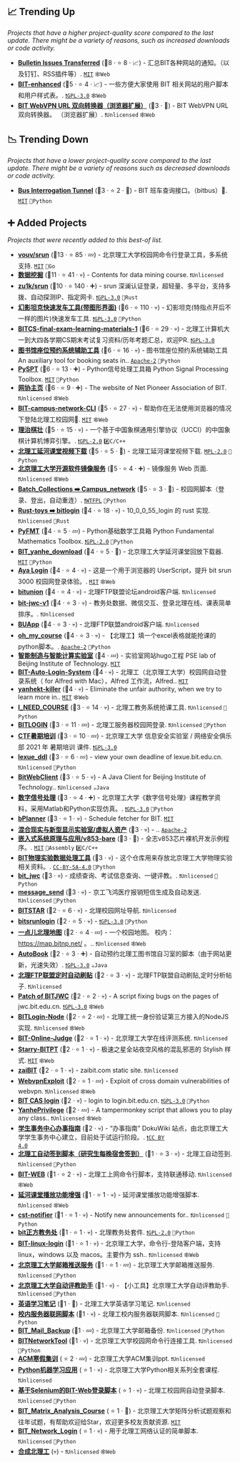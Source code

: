 ## 📈 Trending Up

_Projects that have a higher project-quality score compared to the last update. There might be a variety of reasons, such as increased downloads or code activity._

- <b><a href="https://haobit.top/dev/site/notice/">Bulletin Issues Transferred</a></b> (🥇8 ·  ⭐ 8 · 📈) - 汇总BIT各种网站的通知。（以及钉钉、RSS插件等）. <code><a href="http://bit.ly/34MBwT8">MIT</a></code> <code>🕸️Web</code>
- <b><a href="https://ydx-2147483647.github.io/BIT-enhanced/">BIT-enhanced</a></b> (🥈5 ·  ⭐ 4 · 📈) - 一些方便大家使用 BIT 相关网站的用户脚本和用户样式表。. <code><a href="http://bit.ly/2M0xdwT">❗️GPL-3.0</a></code> <code>🕸️Web</code>
- <b><a href="https://addons.mozilla.org/zh-CN/firefox/addon/bit-webvpn-converter/">BIT WebVPN URL 双向转换器（浏览器扩展）</a></b> (🥉3 · 🐣) - BIT WebVPN URL 双向转换器。 （浏览器扩展）. <code>❗Unlicensed</code> <code>🕸️Web</code>

## 📉 Trending Down

_Projects that have a lower project-quality score compared to the last update. There might be a variety of reasons such as decreased downloads or code activity._

- <b><a href="https://github.com/YDX-2147483647/bus-interrogation-tunnel">Bus Interrogation Tunnel</a></b> (🥉3 ·  ⭐ 2 · 🐣) - BIT 班车查询接口。（bitbus）🚌. <code><a href="http://bit.ly/34MBwT8">MIT</a></code> <code>🐍Python</code>

## ➕ Added Projects

_Projects that were recently added to this best-of list._

- <b><a href="https://github.com/vouv/srun">vouv/srun</a></b> (🥇13 ·  ⭐ 85 · 💤) - 北京理工大学校园网命令行登录工具，多系统支持. <code><a href="http://bit.ly/34MBwT8">MIT</a></code> <code>💨Go</code>
- <b><a href="https://bitdm.github.io/">数据挖掘</a></b> (🥇11 ·  ⭐ 41 · 💀) - Contents for data mining course. <code>❗Unlicensed</code>
- <b><a href="https://github.com/zu1k/srun">zu1k/srun</a></b> (🥇10 ·  ⭐ 140 · ➕) - srun 深澜认证登录，超轻量、多平台，支持多拨、自动探测IP、指定网卡. <code><a href="http://bit.ly/2M0xdwT">❗️GPL-3.0</a></code> <code>🦀Rust</code>
- <b><a href="https://github.com/Aloxaf/MirageTankGo">幻影坦克快速发车工具(带图形界面)</a></b> (🥈6 ·  ⭐ 110 · 💀) - 幻影坦克(特指点开后不一样的图片)快速发车工具. <code><a href="http://bit.ly/2M0xdwT">❗️GPL-3.0</a></code> <code>🐍Python</code>
- <b><a href="https://github.com/zedarbit/BITCS-final-exam-learning-materials-1">BITCS-final-exam-learning-materials-1</a></b> (🥈6 ·  ⭐ 29 · 💀) - 北理工计算机大一到大四各学期CS期末考试复习资料/历年考题汇总，欢迎PR. <code><a href="http://bit.ly/2M0xdwT">❗️GPL-3.0</a></code>
- <b><a href="https://github.com/DefJia/Auto_Reservation_System_BE">图书馆座位预约系统辅助工具</a></b> (🥈6 ·  ⭐ 16 · 💀) - 图书馆座位预约系统辅助工具 An auxiliary tool for booking seats in.. <code><a href="http://bit.ly/3nYMfla">Apache-2</a></code> <code>🐍Python</code>
- <b><a href="https://spaitlab.gitee.io/py-spt/index.html">PySPT</a></b> (🥈6 ·  ⭐ 13 · ➕) - Python信号处理工具箱 Python Signal Processing Toolbox. <code><a href="http://bit.ly/34MBwT8">MIT</a></code> <code>🐍Python</code>
- <b><a href="https://www.bitnp.net/">网协主页</a></b> (🥈6 ·  ⭐ 9 · ➕) - The website of Net Pioneer Association of BIT. <code>❗Unlicensed</code> <code>🕸️Web</code>
- <b><a href="https://github.com/LiJinyao/BIT-campus-network-CLI">BIT-campus-network-CLI</a></b> (🥈5 ·  ⭐ 27 · 💀) - 帮助你在无法使用浏览器的情况下登陆北理工校园网🍻. <code><a href="http://bit.ly/34MBwT8">MIT</a></code> <code>🕸️Web</code>
- <b><a href="https://github.com/sswv/bitstronger">理治棋壮</a></b> (🥇5 ·  ⭐ 15 · 💀) - 一个基于中国象棋通用引擎协议（UCCI）的中国象棋计算机博弈引擎。. <code><a href="http://bit.ly/2KucAZR">❗️GPL-2.0</a></code> <code>#️⃣C/C++</code>
- <b><a href="https://github.com/GDDG08/YanHeKT_Downloader">北理工延河课堂视频下载</a></b> (🥈5 ·  ⭐ 5 · 🐣) - 北理工延河课堂视频下载. <code><a href="http://bit.ly/3postzC">MPL-2.0</a></code> <code>🐍Python</code>
- <b><a href="https://mirrors.bit.edu.cn/">北京理工大学开源软件镜像服务</a></b> (🥉5 ·  ⭐ 4 · ➕) - 镜像服务 Web 页面. <code>❗Unlicensed</code> <code>🕸️Web</code>
- <b><a href="https://github.com/KJH-x/Batch_Collections">Batch_Collections ➡️ Campus_network</a></b> (🥈5 ·  ⭐ 3 · 🐣) - 校园网脚本（登录、登出，自动重连）. <code><a href="https://tldrlegal.com/search?q=WTFPL">❗️WTFPL</a></code> <code>🐍Python</code>
- <b><a href="https://github.com/Aloxaf/Rust-toys">Rust-toys ➡️ bitlogin</a></b> (🥈4 ·  ⭐ 18 · 💀) - 10_0_0_55_login 的 rust 实现. <code>❗Unlicensed</code> <code>🦀Rust</code>
- <b><a href="https://spaitlab.gitee.io/py-fmt/index.html">PyFMT</a></b> (🥈4 ·  ⭐ 5 · 💤) - Python基础数学工具箱 Python Fundamental Mathematics Toolbox. <code><a href="http://bit.ly/2KucAZR">❗️GPL-2.0</a></code> <code>🐍Python</code>
- <b><a href="https://github.com/AuYang261/BIT_yanhe_download">BIT_yanhe_download</a></b> (🥈4 ·  ⭐ 5 · 🐣) - 北京理工大学延河课堂回放下载器. <code><a href="http://bit.ly/34MBwT8">MIT</a></code> <code>🐍Python</code>
- <b><a href="http://frantic1048.com/aya-login/">Aya Login</a></b> (🥈4 ·  ⭐ 4 · 💀) - 这是一个用于浏览器的 UserScript，提升 bit srun 3000 校园网登录体验。. <code><a href="http://bit.ly/34MBwT8">MIT</a></code> <code>🕸️Web</code>
- <b><a href="https://github.com/finalion/bitunion">bitunion</a></b> (🥈4 ·  ⭐ 4 · 💀) - 北理FTP联盟论坛android客户端. <code>❗Unlicensed</code>
- <b><a href="https://github.com/Freeza91/bit-jwc-v1">bit-jwc-v1</a></b> (🥈4 ·  ⭐ 3 · 💀) - 教务处数据、微信交互、登录北理在线、课表简单排序。. <code>❗Unlicensed</code>
- <b><a href="https://github.com/wuhao-ouyang/BUApp">BUApp</a></b> (🥈4 ·  ⭐ 3 · 💀) - 北理FTP联盟android客户端. <code>❗Unlicensed</code>
- <b><a href="https://github.com/MichaelToLearn/oh_my_course">oh_my_course</a></b> (🥈4 ·  ⭐ 3 · 💀) - 【北理工】填一个excel表格就能抢课的python脚本。. <code><a href="http://bit.ly/3nYMfla">Apache-2</a></code> <code>🐍Python</code>
- <b><a href="https://leidawt.gitee.io/bit-pse-public/">智能制造与智能计算实验室</a></b> (🥉4 · 💤) - 实验室网站hugo工程 PSE lab of Beijing Institute of Technology. <code><a href="http://bit.ly/34MBwT8">MIT</a></code>
- <b><a href="https://github.com/majingbit/BIT-Auto-Login-System">BIT-Auto-Login-System</a></b> (🥈4 · 💀) - 北理工（北京理工大学）校园网自动登录系统（ for Alfred with Mac），Alfred 工作流，Alfred.. <code><a href="http://bit.ly/34MBwT8">MIT</a></code>
- <b><a href="https://github.com/LeiyaoCui/yanhekt-killer">yanhekt-killer</a></b> (🥈4 · 💀) - Eliminate the unfair authority, when we try to learn more in.. <code><a href="http://bit.ly/34MBwT8">MIT</a></code> <code>🕸️Web</code>
- <b><a href="https://github.com/friskit-china/I_NEED_COURSE">I_NEED_COURSE</a></b> (🥉3 ·  ⭐ 14 · 💀) - 北理工教务系统抢课工具. <code>❗Unlicensed</code> <code>🐍Python</code>
- <b><a href="https://github.com/Touko2000/BITLOGIN">BITLOGIN</a></b> (🥉3 ·  ⭐ 11 · 💤) - 北理工服务器校园网登录. <code>❗Unlicensed</code> <code>🐍Python</code>
- <b><a href="https://gitee.com/Chorolop/bitnsc2021-summer">CTF暑期培训</a></b> (🥉3 ·  ⭐ 10 · 💤) - 北京理工大学 信息安全实验室 / 网络安全俱乐部 2021 年 暑期培训 课件. <code><a href="http://bit.ly/2M0xdwT">❗️GPL-3.0</a></code>
- <b><a href="https://github.com/xiabee/lexue_ddl">lexue_ddl</a></b> (🥉3 ·  ⭐ 6 · 💤) - view your own deadline of lexue.bit.edu.cn. <code>❗Unlicensed</code> <code>🐍Python</code>
- <b><a href="https://github.com/yAnXImIN/BitWebClient">BitWebClient</a></b> (🥉3 ·  ⭐ 5 · 💀) - A Java Client for Beijing Institute of Technology.. <code>❗Unlicensed</code> <code>☕Java</code>
- <b><a href="https://gitee.com/spaitlab_0/DSP-Book">数字信号处理</a></b> (🥉3 ·  ⭐ 4 · ➕) - 北京理工大学《数字信号处理》课程教学资料，采用Matlab和Python实现仿真。. <code><a href="http://bit.ly/2M0xdwT">❗️GPL-3.0</a></code> <code>🐍Python</code>
- <b><a href="https://zaibit.com">bPlanner</a></b> (🥉3 ·  ⭐ 1 · 💀) - Schedule fetcher for BIT. <code><a href="http://bit.ly/34MBwT8">MIT</a></code>
- <b><a href="https://gitee.com/bitmrlab/virtual-human-assets">混合现实与新型显示实验室/虚拟人资产</a></b> (🥉3 · 💀) - .. <code><a href="http://bit.ly/3nYMfla">Apache-2</a></code>
- <b><a href="https://gitee.com/bitpmcrg/v853-bare">嵌入式系统原理与应用/v853-bare</a></b> (🥉3 · 🐣) - 全志v853芯片裸机开发示例程序。. <code><a href="http://bit.ly/34MBwT8">MIT</a></code> <code>🦘Assembly</code> <code>#️⃣C/C++</code>
- <b><a href="https://gitee.com/Creeper_LKF/BIT-Physics-Experiment">BIT物理实验数据处理工具</a></b> (🥉3 · 💀) - 这个仓库用来存放北京理工大学物理实验相关资料。. <code><a href="http://bit.ly/3mSooSG">CC-BY-SA-4.0</a></code> <code>🐍Python</code>
- <b><a href="https://github.com/haohaolalahao/bit_jwc">bit_jwc</a></b> (🥉3 · 💀) - 成绩查询、考试信息查询、一键评教。. <code>❗Unlicensed</code> <code>🐍Python</code>
- <b><a href="https://github.com/Z-ly/message_send">message_send</a></b> (🥉3 · 💀) - 京工飞鸿医疗报销短信生成及自动发送. <code>❗Unlicensed</code> <code>🐍Python</code>
- <b><a href="https://github.com/WangTe/BITSTAR">BITSTAR</a></b> (🥉2 ·  ⭐ 6 · 💀) - 北理校园网址导航. <code>❗Unlicensed</code>
- <b><a href="https://github.com/BIT-zhwang/BIT-Srun-Login-Public">bitsrunlogin</a></b> (🥉2 ·  ⭐ 5 · 💀) -  <code><a href="http://bit.ly/2M0xdwT">❗️GPL-3.0</a></code> <code>🐍Python</code>
- <b><a href="https://map.bitnp.net/">一点儿北理地图</a></b> (🥉2 ·  ⭐ 4 · 💤) - 一个校园地图。 校内：https://map.bitnp.net/ 。.. <code>❗Unlicensed</code> <code>🕸️Web</code>
- <b><a href="https://gitee.com/guang-ming-fu/auto-book">AutoBook</a></b> (🥉2 ·  ⭐ 3 · ➕) - 自动预约北理工图书馆自习室的脚本（由于网站更新，光速失效）. <code><a href="http://bit.ly/2M0xdwT">❗️GPL-3.0</a></code> <code>☕Java</code>
- <b><a href="https://github.com/Freeza91/bit-ftp">北理FTP联盟定时自动刷贴</a></b> (🥉2 ·  ⭐ 3 · 💀) - 北理FTP联盟自动刷贴,定时分析帖子. <code>❗Unlicensed</code>
- <b><a href="https://github.com/fenprace/Patch-of-BITJWC">Patch of BITJWC</a></b> (🥉2 ·  ⭐ 2 · 💀) - A script fixing bugs on the pages of jwc.bit.edu.cn. <code><a href="http://bit.ly/2M0xdwT">❗️GPL-3.0</a></code> <code>🕸️Web</code>
- <b><a href="https://github.com/BIT-BOBH/BITLogin-Node">BITLogin-Node</a></b> (🥉2 ·  ⭐ 2 · 💤) - 北理工统一身份验证第三方接入的NodeJS实现. <code>❗Unlicensed</code> <code>🕸️Web</code>
- <b><a href="https://github.com/Lylist/BIT-Online-Judge">BIT-Online-Judge</a></b> (🥉2 ·  ⭐ 1 · 💀) - 北京理工大学在线评测系统. <code>❗Unlicensed</code>
- <b><a href="https://github.com/frantic1048/Starry-BITPT">Starry-BITPT</a></b> (🥉2 ·  ⭐ 1 · 💀) - 极速之星全站夜空风格的混乱邪恶的 Stylish 样式. <code><a href="http://bit.ly/34MBwT8">MIT</a></code> <code>🕸️Web</code>
- <b><a href="https://zaibit.com">zaiBIT</a></b> (🥉2 ·  ⭐ 1 · 💀) - zaibit.com static site. <code>❗Unlicensed</code>
- <b><a href="https://webvpn.bit.edu.cn/https/77726476706e69737468656265737421e7f2438a373e2652771cc7b69d5b2730bb0f351d/">WebvpnExploit</a></b> (🥉2 ·  ⭐ 1 · 💤) - Exploit of cross domain vulnerabilities of webvpn. <code>❗Unlicensed</code> <code>🕸️Web</code>
- <b><a href="https://gitee.com/felinae98/BIT-CAS-login">BIT CAS login</a></b> (🥉2 · 💀) - login to login.bit.edu.cn. <code><a href="http://bit.ly/2M0xdwT">❗️GPL-3.0</a></code> <code>🐍Python</code>
- <b><a href="https://github.com/BIT-BOBH/YanhePrivilege">YanhePrivilege</a></b> (🥉2 · 💤) - A tampermonkey script that allows you to play any class.. <code>❗Unlicensed</code> <code>🕸️Web</code>
- <b><a href="https://howto.info.bit.edu.cn/">学生事务中心办事指南</a></b> (🥉2 · 💀) - “办事指南” DokuWiki 站点，由北京理工大学学生事务中心建立，目前处于试运行阶段。. <code><a href="https://tldrlegal.com/search?q=CC%20BY%204.0">❗️CC BY 4.0</a></code>
- <b><a href="https://github.com/WD11/bit_register_auto">北理工自动签到脚本（研究生每晚宿舍签到）</a></b> (🥉1 ·  ⭐ 3 · 💀) - 北理工自动签到. <code>❗Unlicensed</code> <code>🐍Python</code>
- <b><a href="https://github.com/Ethan-yt/BIT-WEB">BIT-WEB</a></b> (🥉1 ·  ⭐ 2 · 💀) - 北理工上网命令行脚本，支持联通移动. <code>❗Unlicensed</code> <code>🕸️Web</code>
- <b><a href="https://greasyfork.org/zh-CN/scripts/434987">延河课堂播放功能增强</a></b> (🥉1 ·  ⭐ 1 · 💀) - 延河课堂播放功能增强脚本. <code>❗Unlicensed</code> <code>🕸️Web</code>
- <b><a href="https://github.com/UnicornBoss/cst-notifier">cst-notifier</a></b> (🥉1 ·  ⭐ 1 · 💀) - Notify new announcements for.. <code>❗Unlicensed</code> <code>🐍Python</code>
- <b><a href="https://gitee.com/felinae98/bitJwcToolkit">bit正方教务处</a></b> (🥉1 ·  ⭐ 1 · 💀) - 北理教务处套件. <code><a href="http://bit.ly/2KucAZR">❗️GPL-2.0</a></code> <code>🐍Python</code>
- <b><a href="https://github.com/long-username/BIT-linux-login">BIT-linux-login</a></b> (🥉1 ·  ⭐ 1 · 💀) - 北京理工大学，命令行-登陆客户端，支持 linux，windows 以及 macos。主要作为 ssh.. <code>❗Unlicensed</code> <code>🕸️Web</code>
- <b><a href="https://github.com/lywly/BIT_Mail_Monitor">北京理工大学邮箱推送服务</a></b> (🥉1 ·  ⭐ 1 · 💤) - 北京理工大学邮箱推送服务. <code>❗Unlicensed</code> <code>🐍Python</code>
- <b><a href="https://zhuanlan.zhihu.com/p/346248138">北京理工大学自动评教助手</a></b> (🥉1 · 💀) - 【小工具】北京理工大学自动评教助手. <code>❗Unlicensed</code> <code>🐍Python</code>
- <b><a href="https://bit-study-notes.gitee.io/college-english">英语学习笔记</a></b> (🥉1 · 🐣) - 北理工大学英语学习笔记. <code>❗Unlicensed</code>
- <b><a href="https://gitee.com/burette/BIT-WEB">校内服务器联网脚本</a></b> (🥉1 · 💀) - 北理工校内服务器联网脚本. <code>❗Unlicensed</code> <code>🐍Python</code>
- <b><a href="https://github.com/lywly/BIT_Mail_Backup">BIT_Mail_Backup</a></b> (🥉1 · 💤) - 北京理工大学邮箱备份. <code>❗Unlicensed</code> <code>🐍Python</code>
- <b><a href="https://github.com/lgasyou/BITNetworkTool">BITNetworkTool</a></b> (🥉1 · 💀) - 北京理工大学校园网命令行连接工具. <code>❗Unlicensed</code> <code>🐍Python</code>
- <b><a href="https://gitee.com/TastyHeadphones/BITACM">ACM寒假集训</a></b> ( ⭐ 2 · 💤) - 北京理工大学ACM集训ppt. <code>❗Unlicensed</code>
- <b><a href="https://gitee.com/chen_zi_chung/Machine-Learning-with-Python">Python机器学习应用</a></b> ( ⭐ 1 · 💀) - 北京理工大学Python相关系列全套课程. <code>❗Unlicensed</code>
- <b><a href="https://github.com/MmDawN/BIT_Srun_Login_Selenium">基于Selenium的BIT-Web登录脚本</a></b> ( ⭐ 1 · 💀) - 北理工校园网自动登录脚本. <code>❗Unlicensed</code> <code>🐍Python</code>
- <b><a href="https://github.com/NeoSunJZ/BIT_Matrix_Analysis_Course">BIT_Matrix_Analysis_Course</a></b> ( ⭐ 1 · 🐣) - 北京理工大学矩阵分析试题观察和往年试题，有帮助欢迎给Star，欢迎更多校友贡献资源. <code><a href="http://bit.ly/34MBwT8">MIT</a></code>
- <b><a href="https://github.com/lxalxy/BIT_Network_Login">BIT_Network_Login</a></b> ( ⭐ 1 · 💀) - 用于北理工网络认证的简单脚本. <code>❗Unlicensed</code> <code>🐍Python</code>
- <b><a href="https://daxigua.liyupi.com">合成北理工</a></b> (💀) -  <code>❗Unlicensed</code> <code>🕸️Web</code>

